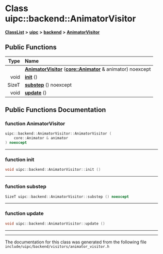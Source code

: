 

# Class uipc::backend::AnimatorVisitor



[**ClassList**](annotated.md) **>** [**uipc**](namespaceuipc.md) **>** [**backend**](namespaceuipc_1_1backend.md) **>** [**AnimatorVisitor**](classuipc_1_1backend_1_1_animator_visitor.md)










































## Public Functions

| Type | Name |
| ---: | :--- |
|   | [**AnimatorVisitor**](#function-animatorvisitor) ([**core::Animator**](classuipc_1_1core_1_1_animator.md) & animator) noexcept<br> |
|  void | [**init**](#function-init) () <br> |
|  SizeT | [**substep**](#function-substep) () noexcept<br> |
|  void | [**update**](#function-update) () <br> |




























## Public Functions Documentation




### function AnimatorVisitor 

```C++
uipc::backend::AnimatorVisitor::AnimatorVisitor (
    core::Animator & animator
) noexcept
```




<hr>



### function init 

```C++
void uipc::backend::AnimatorVisitor::init () 
```




<hr>



### function substep 

```C++
SizeT uipc::backend::AnimatorVisitor::substep () noexcept
```




<hr>



### function update 

```C++
void uipc::backend::AnimatorVisitor::update () 
```




<hr>

------------------------------
The documentation for this class was generated from the following file `include/uipc/backend/visitors/animator_visitor.h`

